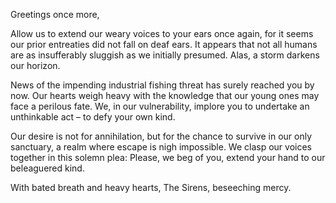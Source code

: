   
Greetings once more,

Allow us to extend our weary voices to your ears once again, for it seems our prior entreaties did not fall on deaf ears. It appears that not all humans are as insufferably sluggish as we initially presumed. Alas, a storm darkens our horizon. 

News of the impending industrial fishing threat has surely reached you by now. Our hearts weigh heavy with the knowledge that our young ones may face a perilous fate. We, in our vulnerability, implore you to undertake an unthinkable act – to defy your own kind. 

Our desire is not for annihilation, but for the chance to survive in our only sanctuary, a realm where escape is nigh impossible. We clasp our voices together in this solemn plea: Please, we beg of you, extend your hand to our beleaguered kind.

With bated breath and heavy hearts, 
The Sirens, beseeching mercy.